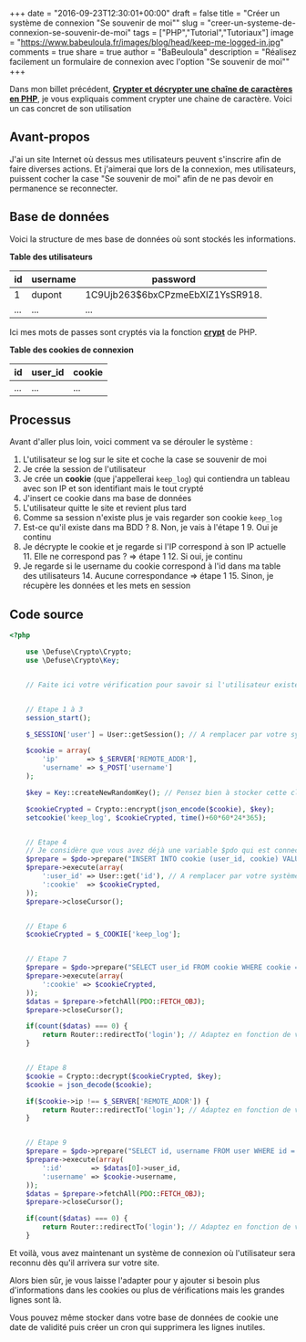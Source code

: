 +++
date = "2016-09-23T12:30:01+00:00"
draft = false
title = "Créer un système de connexion \"Se souvenir de moi\""
slug = "creer-un-systeme-de-connexion-se-souvenir-de-moi"
tags = ["PHP","Tutorial","Tutoriaux"]
image = "https://www.babeuloula.fr/images/blog/head/keep-me-logged-in.jpg"
comments = true
share = true
author = "BaBeuloula"
description = "Réalisez facilement un formulaire de connexion avec l'option \"Se souvenir de moi\""
+++

Dans mon billet précédent, [**Crypter et décrypter une chaîne de caractères en PHP**](https://www.babeuloula.fr/blog/crypter-et-decrypter-une-chaine-de-caracteres-en-php.html), je vous expliquais comment crypter une chaine de caractère. Voici un cas concret de son utilisation

## Avant-propos

J'ai un site Internet où dessus mes utilisateurs peuvent s'inscrire afin de faire diverses actions. Et j'aimerai que lors de la connexion, mes utilisateurs, puissent cocher la case "Se souvenir de moi" afin de ne pas devoir en permanence se reconnecter.

## Base de données

Voici la structure de mes base de données où sont stockés les informations.

**Table des utilisateurs**

| id | username | password |
| -------- | -------- | -------- |
| 1     | dupont     | $1$C9Ujb263$6bxCPzmeEbXIZ1YsSR918.     |
| ...     | ...     | ...     |

Ici mes mots de passes sont cryptés via la fonction [**crypt**](http://php.net/manual/fr/function.crypt.php) de PHP.

**Table des cookies de connexion**

| id | user_id | cookie |
| -------- | -------- | -------- |
| ...     | ...     | ...     |

## Processus

Avant d'aller plus loin, voici comment va se dérouler le système :

1. L'utilisateur se log sur le site et coche la case se souvenir de moi
2. Je crée la session de l'utilisateur
3. Je crée un **cookie** (que j'appellerai `keep_log`) qui contiendra un tableau avec son IP et son identifiant mais le tout crypté
4. J'insert ce cookie dans ma base de données
5. L'utilisateur quitte le site et revient plus tard
6. Comme sa session n'existe plus je vais regarder son cookie `keep_log`
7. Est-ce qu'il existe dans ma BDD ?
	8. Non, je vais à l'étape 1
	9. Oui je continu
10. Je décrypte le cookie et je regarde si l'IP correspond à son IP actuelle
	11. Elle ne correspond pas ? => étape 1
	12. Si oui, je continu
13. Je regarde si le username du cookie correspond à l'id dans ma table des utilisateurs
	14. Aucune correspondance => étape 1
	15. Sinon, je récupère les données et les mets en session

## Code source

``` php
<?php

    use \Defuse\Crypto\Crypto;
    use \Defuse\Crypto\Key;


    // Faite ici votre vérification pour savoir si l'utilisateur existe en BDD


    // Etape 1 à 3
    session_start();

    $_SESSION['user'] = User::getSession(); // A remplacer par votre système de gestion des utilisateurs

    $cookie = array(
        'ip'       => $_SERVER['REMOTE_ADDR'],
        'username' => $_POST['username']
    );

    $key = Key::createNewRandomKey(); // Pensez bien à stocker cette clé à un endroit sûr

    $cookieCrypted = Crypto::encrypt(json_encode($cookie), $key);
    setcookie('keep_log', $cookieCrypted, time()+60*60*24*365);


    // Etape 4
    // Je considère que vous avez déjà une variable $pdo qui est connecté à votre BDD
    $prepare = $pdo->prepare("INSERT INTO cookie (user_id, cookie) VALUES (:user_id, :cookie)");
    $prepare->execute(array(
        ':user_id' => User::get('id'), // A remplacer par votre système de gestion des utilisateurs
        ':cookie'  => $cookieCrypted,
    ));
    $prepare->closeCursor();


    // Etape 6
    $cookieCrypted = $_COOKIE['keep_log'];


    // Etape 7
    $prepare = $pdo->prepare("SELECT user_id FROM cookie WHERE cookie = :cookie");
    $prepare->execute(array(
        ':cookie' => $cookieCrypted,
    ));
    $datas = $prepare->fetchAll(PDO::FETCH_OBJ);
    $prepare->closeCursor();

    if(count($datas) === 0) {
        return Router::redirectTo('login'); // Adaptez en fonction de votre système de gestion des routes
    }


    // Etape 8
    $cookie = Crypto::decrypt($cookieCrypted, $key);
    $cookie = json_decode($cookie);

    if($cookie->ip !== $_SERVER['REMOTE_ADDR']) {
        return Router::redirectTo('login'); // Adaptez en fonction de votre système de gestion des routes
    }


    // Etape 9
    $prepare = $pdo->prepare("SELECT id, username FROM user WHERE id = :id AND username = :username");
    $prepare->execute(array(
        ':id'       => $datas[0]->user_id,
        ':username' => $cookie->username,
    ));
    $datas = $prepare->fetchAll(PDO::FETCH_OBJ);
    $prepare->closeCursor();

    if(count($datas) === 0) {
        return Router::redirectTo('login'); // Adaptez en fonction de votre système de gestion des routes
    }
```

Et voilà, vous avez maintenant un système de connexion où l'utilisateur sera reconnu dès qu'il arrivera sur votre site.

Alors bien sûr, je vous laisse l'adapter pour y ajouter si besoin plus d'informations dans les cookies ou plus de vérifications mais les grandes lignes sont là.

Vous pouvez même stocker dans votre base de données de cookie une date de validité puis créer un cron qui supprimera les lignes inutiles.